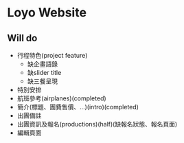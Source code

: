 # Loyo Website

## Will do

- 行程特色(project feature)
	- 缺企畫語錄
	- 缺slider title
    - 缺三餐呈現
- 特別安排
- 航班參考(airplanes)(completed)
- 簡介(標題、團費售價、...)(intro)(completed)
- 出團備註
- 出團資訊及報名(productions)(half)(缺報名狀態、報名頁面)
- 編輯頁面
